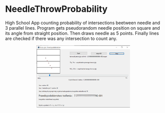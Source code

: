 # NeedleThrowProbability
High School App counting probability of intersections beetween needle and 3 parallel lines. 
Program gets pseudorandom needle position on square and its angle from straight position. 
Then draws needle as 5 points. Finally lines are checked if there was any intersection to count any. 
 
<p align="center">
  <img width="60%" src="https://github.com/matik251/NeedleThrowProbability/blob/master/app.PNG">
</p>
